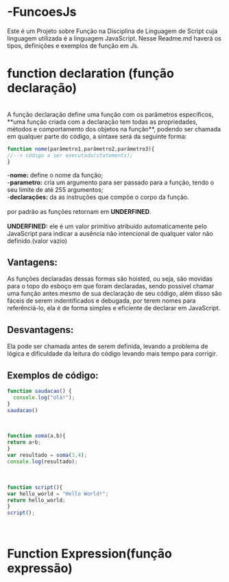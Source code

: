 # -FuncoesJs
Este é um Projeto sobre Função na Disciplina de Linguagem de Script cuja linguagem utilizada é a linguagem JavaScript. Nesse Readme.md haverá os tipos, definições e exemplos de função em Js.
<br>
# **function declaration (função declaração)**
<br>
 A função declaração define uma função com os parâmetros específicos, **uma função criada com a declaração tem todas as propriedades, métodos e comportamento dos objetos na função**, podendo ser chamada em qualquer parte do código, a sintaxe será da seguinte forma: <br>

```javascript
function nome(parâmetro1,parâmetro2,parâmetro3){
//--> código a ser executado(statements);
}
```
-**nome:** define  o nome da função;
<br>
-**parametro:** cria um argumento para ser passado para a função, tendo o seu limite de até 255 argumentos;
<br>
-**declarações:** da as instruções que compõe o corpo da função.
<br>
<br>
 por padrão as funções retornam em **UNDERFINED**.
 <br>
 <br>
 **UNDERFINED:** ele é um valor primitivo atribuído automaticamente pelo JavaScript para indicar a ausência não intencional de qualquer valor não definido.(valor vazio) 

 ## Vantagens:

 As funções declaradas dessas formas são hoisted, ou seja, são movidas para o topo do esboço em que foram declaradas, sendo possivel chamar uma função antes mesmo de sua declaração de seu código, além disso são fáceis de serem indentificados e debugada, por terem nomes para referênciá-lo, ela é  de forma simples e eficiente de declarar em JavaScript.

## Desvantagens:
Ela pode ser chamada antes  de serem definida, levando a problema de lógica e dificuldade da leitura do código levando mais tempo para corrigir. 
<br>

## Exemplos de código:

```javascript
function saudacao() {
  console.log("olá!");
}
saudacao()
```
<br>

```javascript
function soma(a,b){
return a+b;
}
var resultado = soma(3,4);
console.log(resultado);
```
<br>

```javascript
function script(){
var hello_world = "Hello World!";
return hello_world;
}
script();
```
<br>

# Function Expression(função expressão)
